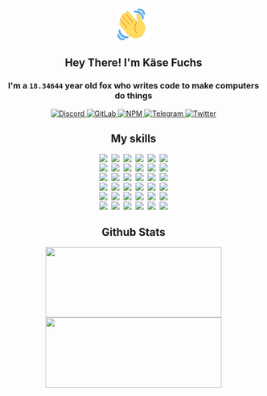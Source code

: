 <div><p align=center><img src=./resources/images/wave.gif width=64px height=64px></p><h2 align=center>Hey There! I'm Käse Fuchs</h2><h3 align=center>I'm a <code>18.34644</code> year old fox who writes code to make computers do things</h3><p align=center><a href=https://discord.com/users/507526681125322772><img alt=Discord src="https://img.shields.io/badge/Discord-5865F2?logo=discord&logoColor=white&style=flat-square#07bbf50c4005da182fc6b439a9022b46"> </a><a href=https://gitlab.com/kasefuchs><img alt=GitLab src="https://img.shields.io/badge/GitLab-330F63?logo=gitlab&logoColor=white&style=flat-square#07bbf50c4005da182fc6b439a9022b46"> </a><a href=https://npmjs.com/~kasefuchs><img alt=NPM src="https://img.shields.io/badge/NPM-CB3837?logo=npm&logoColor=white&style=flat-square#07bbf50c4005da182fc6b439a9022b46"> </a><a href=https://t.me/kasefuchs><img alt=Telegram src="https://img.shields.io/badge/Telegram-2CA5E0?logo=telegram&logoColor=white&style=flat-square#07bbf50c4005da182fc6b439a9022b46"> </a><a href=https://twitter.com/kasefuchs><img alt=Twitter src="https://img.shields.io/badge/Twitter-1DA1F2?logo=twitter&logoColor=white&style=flat-square#07bbf50c4005da182fc6b439a9022b46"></a></p><h2 align=center>My skills</h2><p align=center><a href=https://aws.amazon.com/ ><picture><source srcset="https://skillicons.dev/icons?i=aws&theme=dark#07bbf50c4005da182fc6b439a9022b46" media="(prefers-color-scheme: dark)"><source srcset="https://skillicons.dev/icons?i=aws&theme=light#07bbf50c4005da182fc6b439a9022b46" media="(prefers-color-scheme: light), (prefers-color-scheme: no-preference)"><img src="https://skillicons.dev/icons?i=aws&theme=light#07bbf50c4005da182fc6b439a9022b46"></picture></a>&nbsp;&nbsp;<a href=https://en.wikipedia.org/wiki/Bash_(Unix_shell)><picture><source srcset="https://skillicons.dev/icons?i=bash&theme=dark#07bbf50c4005da182fc6b439a9022b46" media="(prefers-color-scheme: dark)"><source srcset="https://skillicons.dev/icons?i=bash&theme=light#07bbf50c4005da182fc6b439a9022b46" media="(prefers-color-scheme: light), (prefers-color-scheme: no-preference)"><img src="https://skillicons.dev/icons?i=bash&theme=light#07bbf50c4005da182fc6b439a9022b46"></picture></a>&nbsp;&nbsp;<a href=https://discord.com/developers/docs><picture><source srcset="https://skillicons.dev/icons?i=bots&theme=dark#07bbf50c4005da182fc6b439a9022b46" media="(prefers-color-scheme: dark)"><source srcset="https://skillicons.dev/icons?i=bots&theme=light#07bbf50c4005da182fc6b439a9022b46" media="(prefers-color-scheme: light), (prefers-color-scheme: no-preference)"><img src="https://skillicons.dev/icons?i=bots&theme=light#07bbf50c4005da182fc6b439a9022b46"></picture></a>&nbsp;&nbsp;<a href=https://www.cloudflare.com/ ><picture><source srcset="https://skillicons.dev/icons?i=cloudflare&theme=dark#07bbf50c4005da182fc6b439a9022b46" media="(prefers-color-scheme: dark)"><source srcset="https://skillicons.dev/icons?i=cloudflare&theme=light#07bbf50c4005da182fc6b439a9022b46" media="(prefers-color-scheme: light), (prefers-color-scheme: no-preference)"><img src="https://skillicons.dev/icons?i=cloudflare&theme=light#07bbf50c4005da182fc6b439a9022b46"></picture></a>&nbsp;&nbsp;<a href=https://en.wikipedia.org/wiki/CSS><picture><source srcset="https://skillicons.dev/icons?i=css&theme=dark#07bbf50c4005da182fc6b439a9022b46" media="(prefers-color-scheme: dark)"><source srcset="https://skillicons.dev/icons?i=css&theme=light#07bbf50c4005da182fc6b439a9022b46" media="(prefers-color-scheme: light), (prefers-color-scheme: no-preference)"><img src="https://skillicons.dev/icons?i=css&theme=light#07bbf50c4005da182fc6b439a9022b46"></picture></a>&nbsp;&nbsp;<a href=https://www.docker.com/ ><picture><source srcset="https://skillicons.dev/icons?i=docker&theme=dark#07bbf50c4005da182fc6b439a9022b46" media="(prefers-color-scheme: dark)"><source srcset="https://skillicons.dev/icons?i=docker&theme=light#07bbf50c4005da182fc6b439a9022b46" media="(prefers-color-scheme: light), (prefers-color-scheme: no-preference)"><img src="https://skillicons.dev/icons?i=docker&theme=light#07bbf50c4005da182fc6b439a9022b46"></picture></a><br><a href=https://www.electronjs.org/ ><picture><source srcset="https://skillicons.dev/icons?i=electron&theme=dark#07bbf50c4005da182fc6b439a9022b46" media="(prefers-color-scheme: dark)"><source srcset="https://skillicons.dev/icons?i=electron&theme=light#07bbf50c4005da182fc6b439a9022b46" media="(prefers-color-scheme: light), (prefers-color-scheme: no-preference)"><img src="https://skillicons.dev/icons?i=electron&theme=light#07bbf50c4005da182fc6b439a9022b46"></picture></a>&nbsp;&nbsp;<a href=https://expressjs.com/ ><picture><source srcset="https://skillicons.dev/icons?i=express&theme=dark#07bbf50c4005da182fc6b439a9022b46" media="(prefers-color-scheme: dark)"><source srcset="https://skillicons.dev/icons?i=express&theme=light#07bbf50c4005da182fc6b439a9022b46" media="(prefers-color-scheme: light), (prefers-color-scheme: no-preference)"><img src="https://skillicons.dev/icons?i=express&theme=light#07bbf50c4005da182fc6b439a9022b46"></picture></a>&nbsp;&nbsp;<a href=https://www.figma.com/ ><picture><source srcset="https://skillicons.dev/icons?i=figma&theme=dark#07bbf50c4005da182fc6b439a9022b46" media="(prefers-color-scheme: dark)"><source srcset="https://skillicons.dev/icons?i=figma&theme=light#07bbf50c4005da182fc6b439a9022b46" media="(prefers-color-scheme: light), (prefers-color-scheme: no-preference)"><img src="https://skillicons.dev/icons?i=figma&theme=light#07bbf50c4005da182fc6b439a9022b46"></picture></a>&nbsp;&nbsp;<a href=https://firebase.google.com/ ><picture><source srcset="https://skillicons.dev/icons?i=firebase&theme=dark#07bbf50c4005da182fc6b439a9022b46" media="(prefers-color-scheme: dark)"><source srcset="https://skillicons.dev/icons?i=firebase&theme=light#07bbf50c4005da182fc6b439a9022b46" media="(prefers-color-scheme: light), (prefers-color-scheme: no-preference)"><img src="https://skillicons.dev/icons?i=firebase&theme=light#07bbf50c4005da182fc6b439a9022b46"></picture></a>&nbsp;&nbsp;<a href=https://flask.palletsprojects.com/ ><picture><source srcset="https://skillicons.dev/icons?i=flask&theme=dark#07bbf50c4005da182fc6b439a9022b46" media="(prefers-color-scheme: dark)"><source srcset="https://skillicons.dev/icons?i=flask&theme=light#07bbf50c4005da182fc6b439a9022b46" media="(prefers-color-scheme: light), (prefers-color-scheme: no-preference)"><img src="https://skillicons.dev/icons?i=flask&theme=light#07bbf50c4005da182fc6b439a9022b46"></picture></a>&nbsp;&nbsp;<a href=https://cloud.google.com/ ><picture><source srcset="https://skillicons.dev/icons?i=gcp&theme=dark#07bbf50c4005da182fc6b439a9022b46" media="(prefers-color-scheme: dark)"><source srcset="https://skillicons.dev/icons?i=gcp&theme=light#07bbf50c4005da182fc6b439a9022b46" media="(prefers-color-scheme: light), (prefers-color-scheme: no-preference)"><img src="https://skillicons.dev/icons?i=gcp&theme=light#07bbf50c4005da182fc6b439a9022b46"></picture></a><br><a href=https://git-scm.com/ ><picture><source srcset="https://skillicons.dev/icons?i=git&theme=dark#07bbf50c4005da182fc6b439a9022b46" media="(prefers-color-scheme: dark)"><source srcset="https://skillicons.dev/icons?i=git&theme=light#07bbf50c4005da182fc6b439a9022b46" media="(prefers-color-scheme: light), (prefers-color-scheme: no-preference)"><img src="https://skillicons.dev/icons?i=git&theme=light#07bbf50c4005da182fc6b439a9022b46"></picture></a>&nbsp;&nbsp;<a href=https://github.com/ ><picture><source srcset="https://skillicons.dev/icons?i=github&theme=dark#07bbf50c4005da182fc6b439a9022b46" media="(prefers-color-scheme: dark)"><source srcset="https://skillicons.dev/icons?i=github&theme=light#07bbf50c4005da182fc6b439a9022b46" media="(prefers-color-scheme: light), (prefers-color-scheme: no-preference)"><img src="https://skillicons.dev/icons?i=github&theme=light#07bbf50c4005da182fc6b439a9022b46"></picture></a>&nbsp;&nbsp;<a href=https://gitlab.com/ ><picture><source srcset="https://skillicons.dev/icons?i=gitlab&theme=dark#07bbf50c4005da182fc6b439a9022b46" media="(prefers-color-scheme: dark)"><source srcset="https://skillicons.dev/icons?i=gitlab&theme=light#07bbf50c4005da182fc6b439a9022b46" media="(prefers-color-scheme: light), (prefers-color-scheme: no-preference)"><img src="https://skillicons.dev/icons?i=gitlab&theme=light#07bbf50c4005da182fc6b439a9022b46"></picture></a>&nbsp;&nbsp;<a href=https://www.heroku.com/ ><picture><source srcset="https://skillicons.dev/icons?i=heroku&theme=dark#07bbf50c4005da182fc6b439a9022b46" media="(prefers-color-scheme: dark)"><source srcset="https://skillicons.dev/icons?i=heroku&theme=light#07bbf50c4005da182fc6b439a9022b46" media="(prefers-color-scheme: light), (prefers-color-scheme: no-preference)"><img src="https://skillicons.dev/icons?i=heroku&theme=light#07bbf50c4005da182fc6b439a9022b46"></picture></a>&nbsp;&nbsp;<a href=https://en.wikipedia.org/wiki/HTML><picture><source srcset="https://skillicons.dev/icons?i=html&theme=dark#07bbf50c4005da182fc6b439a9022b46" media="(prefers-color-scheme: dark)"><source srcset="https://skillicons.dev/icons?i=html&theme=light#07bbf50c4005da182fc6b439a9022b46" media="(prefers-color-scheme: light), (prefers-color-scheme: no-preference)"><img src="https://skillicons.dev/icons?i=html&theme=light#07bbf50c4005da182fc6b439a9022b46"></picture></a>&nbsp;&nbsp;<a href=https://en.wikipedia.org/wiki/JavaScript><picture><source srcset="https://skillicons.dev/icons?i=js&theme=dark#07bbf50c4005da182fc6b439a9022b46" media="(prefers-color-scheme: dark)"><source srcset="https://skillicons.dev/icons?i=js&theme=light#07bbf50c4005da182fc6b439a9022b46" media="(prefers-color-scheme: light), (prefers-color-scheme: no-preference)"><img src="https://skillicons.dev/icons?i=js&theme=light#07bbf50c4005da182fc6b439a9022b46"></picture></a><br><a href=https://en.wikipedia.org/wiki/Linux><picture><source srcset="https://skillicons.dev/icons?i=linux&theme=dark#07bbf50c4005da182fc6b439a9022b46" media="(prefers-color-scheme: dark)"><source srcset="https://skillicons.dev/icons?i=linux&theme=light#07bbf50c4005da182fc6b439a9022b46" media="(prefers-color-scheme: light), (prefers-color-scheme: no-preference)"><img src="https://skillicons.dev/icons?i=linux&theme=light#07bbf50c4005da182fc6b439a9022b46"></picture></a>&nbsp;&nbsp;<a href=https://mui.com/ ><picture><source srcset="https://skillicons.dev/icons?i=materialui&theme=dark#07bbf50c4005da182fc6b439a9022b46" media="(prefers-color-scheme: dark)"><source srcset="https://skillicons.dev/icons?i=materialui&theme=light#07bbf50c4005da182fc6b439a9022b46" media="(prefers-color-scheme: light), (prefers-color-scheme: no-preference)"><img src="https://skillicons.dev/icons?i=materialui&theme=light#07bbf50c4005da182fc6b439a9022b46"></picture></a>&nbsp;&nbsp;<a href=https://en.wikipedia.org/wiki/Markdown><picture><source srcset="https://skillicons.dev/icons?i=md&theme=dark#07bbf50c4005da182fc6b439a9022b46" media="(prefers-color-scheme: dark)"><source srcset="https://skillicons.dev/icons?i=md&theme=light#07bbf50c4005da182fc6b439a9022b46" media="(prefers-color-scheme: light), (prefers-color-scheme: no-preference)"><img src="https://skillicons.dev/icons?i=md&theme=light#07bbf50c4005da182fc6b439a9022b46"></picture></a>&nbsp;&nbsp;<a href=https://www.mongodb.com/ ><picture><source srcset="https://skillicons.dev/icons?i=mongodb&theme=dark#07bbf50c4005da182fc6b439a9022b46" media="(prefers-color-scheme: dark)"><source srcset="https://skillicons.dev/icons?i=mongodb&theme=light#07bbf50c4005da182fc6b439a9022b46" media="(prefers-color-scheme: light), (prefers-color-scheme: no-preference)"><img src="https://skillicons.dev/icons?i=mongodb&theme=light#07bbf50c4005da182fc6b439a9022b46"></picture></a>&nbsp;&nbsp;<a href=https://www.mysql.com/ ><picture><source srcset="https://skillicons.dev/icons?i=mysql&theme=dark#07bbf50c4005da182fc6b439a9022b46" media="(prefers-color-scheme: dark)"><source srcset="https://skillicons.dev/icons?i=mysql&theme=light#07bbf50c4005da182fc6b439a9022b46" media="(prefers-color-scheme: light), (prefers-color-scheme: no-preference)"><img src="https://skillicons.dev/icons?i=mysql&theme=light#07bbf50c4005da182fc6b439a9022b46"></picture></a>&nbsp;&nbsp;<a href=https://nextjs.org/ ><picture><source srcset="https://skillicons.dev/icons?i=nextjs&theme=dark#07bbf50c4005da182fc6b439a9022b46" media="(prefers-color-scheme: dark)"><source srcset="https://skillicons.dev/icons?i=nextjs&theme=light#07bbf50c4005da182fc6b439a9022b46" media="(prefers-color-scheme: light), (prefers-color-scheme: no-preference)"><img src="https://skillicons.dev/icons?i=nextjs&theme=light#07bbf50c4005da182fc6b439a9022b46"></picture></a><br><a href=https://nodejs.org/en/ ><picture><source srcset="https://skillicons.dev/icons?i=nodejs&theme=dark#07bbf50c4005da182fc6b439a9022b46" media="(prefers-color-scheme: dark)"><source srcset="https://skillicons.dev/icons?i=nodejs&theme=light#07bbf50c4005da182fc6b439a9022b46" media="(prefers-color-scheme: light), (prefers-color-scheme: no-preference)"><img src="https://skillicons.dev/icons?i=nodejs&theme=light#07bbf50c4005da182fc6b439a9022b46"></picture></a>&nbsp;&nbsp;<a href=https://www.postgresql.org/ ><picture><source srcset="https://skillicons.dev/icons?i=postgres&theme=dark#07bbf50c4005da182fc6b439a9022b46" media="(prefers-color-scheme: dark)"><source srcset="https://skillicons.dev/icons?i=postgres&theme=light#07bbf50c4005da182fc6b439a9022b46" media="(prefers-color-scheme: light), (prefers-color-scheme: no-preference)"><img src="https://skillicons.dev/icons?i=postgres&theme=light#07bbf50c4005da182fc6b439a9022b46"></picture></a>&nbsp;&nbsp;<a href=https://learn.microsoft.com/en-us/powershell/ ><picture><source srcset="https://skillicons.dev/icons?i=powershell&theme=dark#07bbf50c4005da182fc6b439a9022b46" media="(prefers-color-scheme: dark)"><source srcset="https://skillicons.dev/icons?i=powershell&theme=light#07bbf50c4005da182fc6b439a9022b46" media="(prefers-color-scheme: light), (prefers-color-scheme: no-preference)"><img src="https://skillicons.dev/icons?i=powershell&theme=light#07bbf50c4005da182fc6b439a9022b46"></picture></a>&nbsp;&nbsp;<a href=https://www.python.org/ ><picture><source srcset="https://skillicons.dev/icons?i=py&theme=dark#07bbf50c4005da182fc6b439a9022b46" media="(prefers-color-scheme: dark)"><source srcset="https://skillicons.dev/icons?i=py&theme=light#07bbf50c4005da182fc6b439a9022b46" media="(prefers-color-scheme: light), (prefers-color-scheme: no-preference)"><img src="https://skillicons.dev/icons?i=py&theme=light#07bbf50c4005da182fc6b439a9022b46"></picture></a>&nbsp;&nbsp;<a href=https://www.raspberrypi.org/ ><picture><source srcset="https://skillicons.dev/icons?i=raspberrypi&theme=dark#07bbf50c4005da182fc6b439a9022b46" media="(prefers-color-scheme: dark)"><source srcset="https://skillicons.dev/icons?i=raspberrypi&theme=light#07bbf50c4005da182fc6b439a9022b46" media="(prefers-color-scheme: light), (prefers-color-scheme: no-preference)"><img src="https://skillicons.dev/icons?i=raspberrypi&theme=light#07bbf50c4005da182fc6b439a9022b46"></picture></a>&nbsp;&nbsp;<a href=https://reactjs.org/ ><picture><source srcset="https://skillicons.dev/icons?i=react&theme=dark#07bbf50c4005da182fc6b439a9022b46" media="(prefers-color-scheme: dark)"><source srcset="https://skillicons.dev/icons?i=react&theme=light#07bbf50c4005da182fc6b439a9022b46" media="(prefers-color-scheme: light), (prefers-color-scheme: no-preference)"><img src="https://skillicons.dev/icons?i=react&theme=light#07bbf50c4005da182fc6b439a9022b46"></picture></a><br><a href=https://redux.js.org/ ><picture><source srcset="https://skillicons.dev/icons?i=redux&theme=dark#07bbf50c4005da182fc6b439a9022b46" media="(prefers-color-scheme: dark)"><source srcset="https://skillicons.dev/icons?i=redux&theme=light#07bbf50c4005da182fc6b439a9022b46" media="(prefers-color-scheme: light), (prefers-color-scheme: no-preference)"><img src="https://skillicons.dev/icons?i=redux&theme=light#07bbf50c4005da182fc6b439a9022b46"></picture></a>&nbsp;&nbsp;<a href=https://en.wikipedia.org/wiki/Regular_expression><picture><source srcset="https://skillicons.dev/icons?i=regex&theme=dark#07bbf50c4005da182fc6b439a9022b46" media="(prefers-color-scheme: dark)"><source srcset="https://skillicons.dev/icons?i=regex&theme=light#07bbf50c4005da182fc6b439a9022b46" media="(prefers-color-scheme: light), (prefers-color-scheme: no-preference)"><img src="https://skillicons.dev/icons?i=regex&theme=light#07bbf50c4005da182fc6b439a9022b46"></picture></a>&nbsp;&nbsp;<a href=https://en.wikipedia.org/wiki/Sass_(stylesheet_language)><picture><source srcset="https://skillicons.dev/icons?i=sass&theme=dark#07bbf50c4005da182fc6b439a9022b46" media="(prefers-color-scheme: dark)"><source srcset="https://skillicons.dev/icons?i=sass&theme=light#07bbf50c4005da182fc6b439a9022b46" media="(prefers-color-scheme: light), (prefers-color-scheme: no-preference)"><img src="https://skillicons.dev/icons?i=sass&theme=light#07bbf50c4005da182fc6b439a9022b46"></picture></a>&nbsp;&nbsp;<a href=https://www.typescriptlang.org/ ><picture><source srcset="https://skillicons.dev/icons?i=ts&theme=dark#07bbf50c4005da182fc6b439a9022b46" media="(prefers-color-scheme: dark)"><source srcset="https://skillicons.dev/icons?i=ts&theme=light#07bbf50c4005da182fc6b439a9022b46" media="(prefers-color-scheme: light), (prefers-color-scheme: no-preference)"><img src="https://skillicons.dev/icons?i=ts&theme=light#07bbf50c4005da182fc6b439a9022b46"></picture></a>&nbsp;&nbsp;<a href=https://unity.com/ ><picture><source srcset="https://skillicons.dev/icons?i=unity&theme=dark#07bbf50c4005da182fc6b439a9022b46" media="(prefers-color-scheme: dark)"><source srcset="https://skillicons.dev/icons?i=unity&theme=light#07bbf50c4005da182fc6b439a9022b46" media="(prefers-color-scheme: light), (prefers-color-scheme: no-preference)"><img src="https://skillicons.dev/icons?i=unity&theme=light#07bbf50c4005da182fc6b439a9022b46"></picture></a>&nbsp;&nbsp;<a href=https://workers.cloudflare.com/ ><picture><source srcset="https://skillicons.dev/icons?i=workers&theme=dark#07bbf50c4005da182fc6b439a9022b46" media="(prefers-color-scheme: dark)"><source srcset="https://skillicons.dev/icons?i=workers&theme=light#07bbf50c4005da182fc6b439a9022b46" media="(prefers-color-scheme: light), (prefers-color-scheme: no-preference)"><img src="https://skillicons.dev/icons?i=workers&theme=light#07bbf50c4005da182fc6b439a9022b46"></picture></a><br></p><h2 align=center>Github Stats</h2><p align=center><picture><source srcset="https://github-readme-stats-kasefuchs.vercel.app/api/?count_private=true&hide_border=true&hide_rank=true&line_height=20&hide_title=true&username=Kasefuchs&theme=dark#07bbf50c4005da182fc6b439a9022b46" media="(prefers-color-scheme: dark)"><source srcset="https://github-readme-stats-kasefuchs.vercel.app/api/?count_private=true&hide_border=true&hide_rank=true&line_height=20&hide_title=true&username=Kasefuchs&theme=light#07bbf50c4005da182fc6b439a9022b46" media="(prefers-color-scheme: light), (prefers-color-scheme: no-preference)"><img align=middle width=350 height=140 src="https://github-readme-stats-kasefuchs.vercel.app/api/?count_private=true&hide_border=true&hide_rank=true&line_height=20&hide_title=true&username=Kasefuchs&theme=light#07bbf50c4005da182fc6b439a9022b46"></picture><picture><source srcset="https://github-readme-stats-kasefuchs.vercel.app/api/top-langs/?count_private=true&hide_border=true&layout=compact&username=Kasefuchs&theme=dark#07bbf50c4005da182fc6b439a9022b46" media="(prefers-color-scheme: dark)"><source srcset="https://github-readme-stats-kasefuchs.vercel.app/api/top-langs/?count_private=true&hide_border=true&layout=compact&username=Kasefuchs&theme=light#07bbf50c4005da182fc6b439a9022b46" media="(prefers-color-scheme: light), (prefers-color-scheme: no-preference)"><img align=middle width=350 height=140 src="https://github-readme-stats-kasefuchs.vercel.app/api/top-langs/?count_private=true&hide_border=true&layout=compact&username=Kasefuchs&theme=light#07bbf50c4005da182fc6b439a9022b46"></picture></p><img src="https://hit.yhype.me/github/profile?user_id=64592097#07bbf50c4005da182fc6b439a9022b46" alt=""></div>